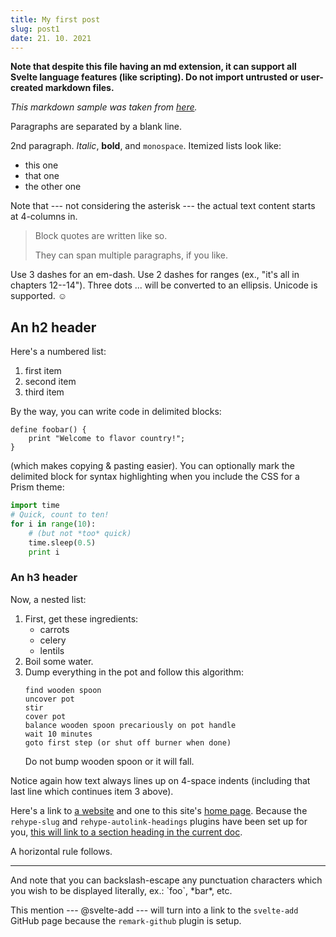 ```yaml
---
title: My first post
slug: post1
date: 21. 10. 2021
---
```


**Note that despite this file having an md extension, it can support all Svelte language features (like scripting). Do not import untrusted or user-created markdown files.**

*This markdown sample was taken from [here](https://gist.github.com/rt2zz/e0a1d6ab2682d2c47746950b84c0b6ee).*

Paragraphs are separated by a blank line.

2nd paragraph. *Italic*, **bold**, and `monospace`. Itemized lists
look like:
  * this one
  * that one
  * the other one

Note that --- not considering the asterisk --- the actual text
content starts at 4-columns in.

> Block quotes are
> written like so.
>
> They can span multiple paragraphs,
> if you like.

Use 3 dashes for an em-dash. Use 2 dashes for ranges (ex., "it's all
in chapters 12--14"). Three dots ... will be converted to an ellipsis.
Unicode is supported. ☺


## An h2 header

Here's a numbered list:
 1. first item
 2. second item
 3. third item

By the way, you can write code in delimited blocks:
```
define foobar() {
    print "Welcome to flavor country!";
}
```
(which makes copying & pasting easier). You can optionally mark the
delimited block for syntax highlighting when you include the CSS for a Prism theme:

```python
import time
# Quick, count to ten!
for i in range(10):
    # (but not *too* quick)
    time.sleep(0.5)
    print i
```

### An h3 header

Now, a nested list:
 1. First, get these ingredients:
      * carrots
      * celery
      * lentils
 2. Boil some water.
 3. Dump everything in the pot and follow
    this algorithm:
    ```
    find wooden spoon
    uncover pot
    stir
    cover pot
    balance wooden spoon precariously on pot handle
    wait 10 minutes
    goto first step (or shut off burner when done)
    ```
    Do not bump wooden spoon or it will fall.

Notice again how text always lines up on 4-space indents (including
that last line which continues item 3 above).

Here's a link to [a website](http://foo.bar) and one to this site's [home page](/). Because the `rehype-slug` and `rehype-autolink-headings` plugins have been set up for you, [this will link to a section heading in the current
doc](#an-h2-header).

A horizontal rule follows.

---

And note that you can backslash-escape any punctuation characters
which you wish to be displayed literally, ex.: \`foo\`, \*bar\*, etc.

This mention --- @svelte-add --- will turn into a link to the `svelte-add` GitHub page because the `remark-github` plugin is setup.

